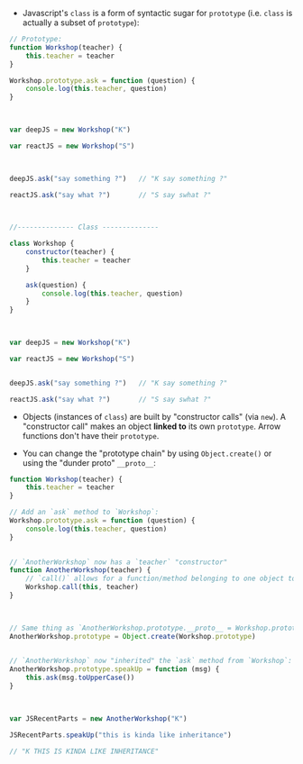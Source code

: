 - Javascript's `class` is a form of syntactic sugar for `prototype` (i.e. `class` is actually a subset of `prototype`):

```javascript
// Prototype:
function Workshop(teacher) {
    this.teacher = teacher
}

Workshop.prototype.ask = function (question) {
    console.log(this.teacher, question)
}

  

var deepJS = new Workshop("K")

var reactJS = new Workshop("S")

  

deepJS.ask("say something ?")   // "K say something ?"

reactJS.ask("say what ?")       // "S say swhat ?"

  

//-------------- Class --------------

class Workshop {
    constructor(teacher) {
        this.teacher = teacher
    }

    ask(question) {
        console.log(this.teacher, question)
    }  
}

  

var deepJS = new Workshop("K")

var reactJS = new Workshop("S")


deepJS.ask("say something ?")   // "K say something ?"

reactJS.ask("say what ?")       // "S say swhat ?"
```


- Objects (instances of `class`) are built by "constructor calls" (via `new`). A "constructor call" makes an object **linked to** its own `prototype`. Arrow functions don't have their `prototype`.

- You can change the "prototype chain" by using `Object.create()` or using the "dunder proto" `__proto__`:

```javascript
function Workshop(teacher) {
    this.teacher = teacher
}

// Add an `ask` method to `Workshop`:
Workshop.prototype.ask = function (question) {
    console.log(this.teacher, question)
}

  
// `AnotherWorkshop` now has a `teacher` "constructor"
function AnotherWorkshop(teacher) {
	// `call()` allows for a function/method belonging to one object to be assigned and called for a different object.
    Workshop.call(this, teacher)
}

  

// Same thing as `AnotherWorkshop.prototype.__proto__ = Workshop.prototype`:
AnotherWorkshop.prototype = Object.create(Workshop.prototype)

  
// `AnotherWorkshop` now "inherited" the `ask` method from `Workshop`:
AnotherWorkshop.prototype.speakUp = function (msg) {
    this.ask(msg.toUpperCase())
}

  

var JSRecentParts = new AnotherWorkshop("K")

JSRecentParts.speakUp("this is kinda like inheritance")

// "K THIS IS KINDA LIKE INHERITANCE"
```